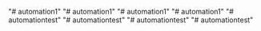 "# automation1" 
"# automation1" 
"# automation1" 
"# automation1" 
"# automationtest" 
"# automationtest" 
"# automationtest" 
"# automationtest" 
